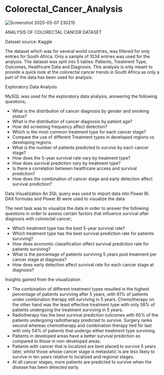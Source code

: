 # Colorectal_Cancer_Analysis
![Screenshot 2025-05-07 230215](https://github.com/user-attachments/assets/a2fe5ec7-4812-44a0-a68b-a37ffd44d9ca)


ANALYSIS OF COLORECTAL CANCER DATASET

Dataset source: Kaggle

The dataset which was for several world countries, was filtered for only entries for South Africa. Only a sample of 1034 entries was used for the analysis.
The dataset was split into 5 tables: Patients, Treatment Type, Outcomes, Healthcare Data and Diagnosis.
This analysis is only meant to provide a quick look at the colorectal cancer trends in South Africa as only a part of the data has been used for analysis.

Exploratory Data Analysis

MySQL was used for the exploratory data analysis, answering the following questions;
-	What is the distribution of cancer diagnosis by gender and smoking status?
-	What is the distribution of cancer diagnosis by patient age?
-	How did screening frequency affect detection?
-	Which is the most common treatment type for each cancer stage?
-	Compare the use of different Treatment types in developed regions vs developing regions.
-	What is the number of patients predicted to survive by each cancer stage?
-	How does the 5-year survival rate vary by treatment type?
-	How does survival prediction vary by treatment type?
-	Is there a correlation between healthcare access and survival prediction?
-	How does the combination of cancer stage and early detection affect survival prediction?

Data Visualization
An SQL query was used to import data into Power BI. DAX formulas and Power BI were used to visualize the data

The next task was to visualize the data in order to answer the following questions in order to assess certain factors that influence survival after diagnosis with colorectal cancer;

-	Which treatment type has the best 5-year survival rate?
-	Which treatment type has the best survival prediction rate for patients surviving?
-	How does economic classification affect survival prediction rate for patients surviving?
-	What is the percentage of patients surviving 5 years post treatment per cancer stage at diagnosis?
-	How does early detection affect survival rate for each cancer stage at diagnosis?

Insights gained from the visualization

-	The combination of different treatment types resulted in the highest percentage of patients surviving after 5 years, with 61% of patients under combination therapy still surviving in 5 years. Chemotherapy on the other hand was the least effective treatment type with only 58% of patients undergoing the treatment surviving in 5 years.
-	Radiotherapy has the best survival prediction outcomes with 65% of the patients undergoing radiotherapy predicted to survive. Surgery ranks second whereas chemotherapy and combination therapy tied for last with only 54% of patients that undergo either treatment type surviving.
-	Patients in developed areas have a better survival prediction as compared to those in non-developed areas.
-	Patients with cancer that is localized are best placed to survive 5 years later, whilst those whose cancer stage is metastatic is are less likely to survive in ten years relative to localized and regional stages.
-	At all cancer stages, more patients are predicted to survive when the disease has been detected early.
